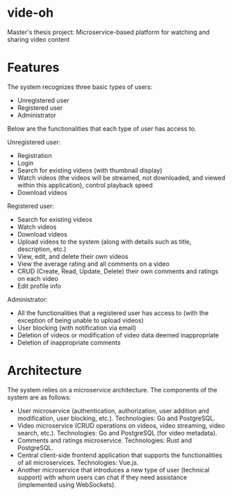 # vide-oh
Master's thesis project: Microservice-based platform for watching and sharing video content

# Features
The system recognizes three basic types of users:
- Unregistered user
- Registered user
- Administrator

Below are the functionalities that each type of user has access to.

Unregistered user:
- Registration
- Login
- Search for existing videos (with thumbnail display)
- Watch videos (the videos will be streamed, not downloaded, and viewed within this application), control playback speed
- Download videos

Registered user:

- Search for existing videos
- Watch videos
- Download videos
- Upload videos to the system (along with details such as title, description, etc.)
- View, edit, and delete their own videos
- View the average rating and all comments on a video
- CRUD (Create, Read, Update, Delete) their own comments and ratings on each video
- Edit profile info

Administrator:

- All the functionalities that a registered user has access to (with the exception of being unable to upload videos)
- User blocking (with notification via email)
- Deletion of videos or modification of video data deemed inappropriate
- Deletion of inappropriate comments

# Architecture
The system relies on a microservice architecture.
The components of the system are as follows:

- User microservice (authentication, authorization, user addition and modification, user blocking, etc.). Technologies: Go and PostgreSQL.
- Video microservice (CRUD operations on videos, video streaming, video search, etc.). Technologies: Go and PostgreSQL (for video metadata).
- Comments and ratings microservice. Technologies: Rust and PostgreSQL.
- Central client-side frontend application that supports the functionalities of all microservices. Technologies: Vue.js.
- Another microservice that introduces a new type of user (technical support) with whom users can chat if they need assistance (implemented using WebSockets).
